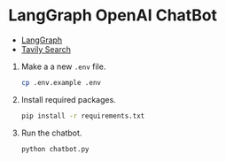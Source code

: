 # LangGraph OpenAI ChatBot

- [LangGraph](https://langchain-ai.github.io/langgraph/)
- [Tavily Search](https://tavily.com/)

1. Make a a new `.env` file.
    ```bash
    cp .env.example .env
    ```

2. Install required packages.
    ```bash
    pip install -r requirements.txt
    ```

3. Run the chatbot.
    ```bash
    python chatbot.py
    ```

